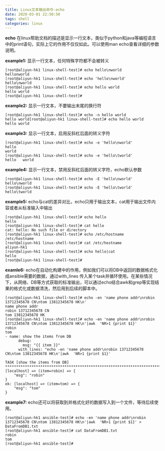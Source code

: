 ```yaml
---
title: Linux文本输出命令-echo
date: 2020-03-01 22:50:50
tags: shell
categories: linux
---
```


**echo** 在linux帮助文档的描述是显示一行文本，类似于python和java等编程语言中的print语句，实际上它的作用不仅仅如此。可以使用man echo查看详细的参数说明。
<!--more-->

**example1:** 显示一行文本，任何特殊字符都不会被转义
```
[root@aliyun-hk1 linux-shell-test]# echo hello\nworld
hellonworld
[root@aliyun-hk1 linux-shell-test]# echo 'hello\nworld'
hello\nworld
[root@aliyun-hk1 linux-shell-test]# echo hello world
hello world
[root@aliyun-hk1 linux-shell-test]#
```

**example2:** 显示一行文本，不要输出末尾的换行符
```
[root@aliyun-hk1 linux-shell-test]# echo -n hello world
hello world[root@aliyun-hk1 linux-shell-test]# echo hello world
hello world
```

**example3:** 显示一行文本，启用反斜杠后面的转义字符
```
[root@aliyun-hk1 linux-shell-test]# echo -e 'hello\nworld'
hello
world
[root@aliyun-hk1 linux-shell-test]# echo -e 'hello\tworld'
hello   world
```

**example4:** 显示一行文本，禁用反斜杠后面的转义字符，echo默认参数
```
[root@aliyun-hk1 linux-shell-test]# echo -E 'hello\nworld'
hello\nworld
[root@aliyun-hk1 linux-shell-test]# echo -E 'hello\tworld'
hello\tworld
```

**example5:** echo与cat的差异对比，echo只用于输出文本，cat用于输出文件内容或者从标准输入中输出
```
[root@aliyun-hk1 linux-shell-test]# echo hello
hello
[root@aliyun-hk1 linux-shell-test]# cat hello
cat: hello: No such file or directory
[root@aliyun-hk1 linux-shell-test]# echo /etc/hostname
/etc/hostname
[root@aliyun-hk1 linux-shell-test]# cat /etc/hostname
aliyun-hk1
[root@aliyun-hk1 linux-shell-test]# echo hello|cat
hello
[root@aliyun-hk1 linux-shell-test]#
```

**examle6:** echo在自动化构建中的作用，例如我们可以将DB中返回的数据格式化成ansible需要的数据，通过with_lines 传入某个task并循环使用。在某些情况下，从网络、DB等方式获取的标准输出，可以通过echo结合awk和grep等实现结果的格式化或数据清洗，然后用到后续的​脚本中。
```
[root@aliyun-hk1 linux-shell-test]# echo -en 'name phone addr\nrobin 13712345678 CN\ntom 13812345678 HK\n'
name phone addr
robin 13712345678 CN
tom 13812345678 HK
[root@aliyun-hk1 linux-shell-test]# echo -en 'name phone addr\nrobin 13712345678 CN\ntom 13812345678 HK\n'|awk  'NR>1 {print $1}'
robin
tom
- name: show the items from DB
      debug:
        msg: "{{ item }}"
      with_lines: "echo -en 'name phone addr\nrobin 13712345678 CN\ntom 13812345678 HK\n'|awk  'NR>1 {print $1}'
​
TASK [show the items from DB] ****************************************************************************************************************************************************************************************************************ok: [localhost] => (item=robin) => {
    "msg": "robin"
}
ok: [localhost] => (item=tom) => {
    "msg": "tom"
}
```

**example7:**  echo还可以将获取到并格式化好的数据写入到一个文件，等待后续使用​。
```
[root@aliyun-hk1 ansible-test]# echo -en 'name phone addr\nrobin 13712345678 CN\ntom 13812345678 HK\n'|awk  'NR>1 {print $1}' > DataFromDB1.txt
[root@aliyun-hk1 ansible-test]# cat DataFromDB1.txt
robin
tom
[root@aliyun-hk1 ansible-test]#
```